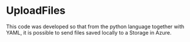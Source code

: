 # UploadFiles

This code was developed so that from the python language together with YAML, it is possible to send files saved locally to a Storage in Azure.
